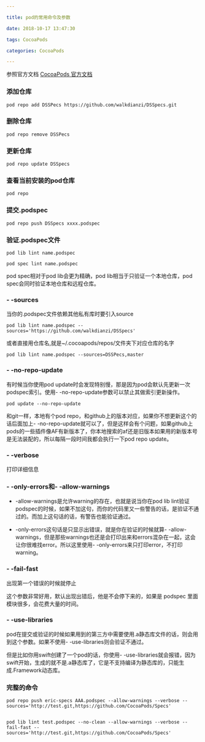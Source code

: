 ```yaml
---

title: pod的常用命令及参数

date: 2018-10-17 13:47:30

tags: CocoaPods

categories: CocoaPods

---
```


参照官方文档 [CocoaPods 官方文档](https://guides.cocoapods.org/terminal/commands.html)

### 添加仓库

	pod repo add DSSPecs https://github.com/walkdianzi/DSSpecs.git

### 删除仓库
	
	pod repo remove DSSPecs

### 更新仓库

	pod repo update DSSpecs

### 查看当前安装的pod仓库
	
	pod repo
	
### 提交.podspec
	
	pod repo push DSSpecs xxxx.podspec
	
### 验证.podspec文件
	
	pod lib lint name.podspec
	
	pod spec lint name.podspec

pod spec相对于pod lib会更为精确，pod lib相当于只验证一个本地仓库，pod spec会同时验证本地仓库和远程仓库。

### - -sources

当你的.podspec文件依赖其他私有库时要引入source
	
	pod lib lint name.podspec --sources='https://github.com/walkdianzi/DSSpecs'
	
或者直接用仓库名,就是~/.cocoapods/repos/文件夹下对应仓库的名字
	
	pod lib lint name.podspec --sources=DSSPecs,master
	
### - -no-repo-update
	
有时候当你使用pod update时会发现特别慢，那是因为pod会默认先更新一次podspec索引。使用- -no-repo-update参数可以禁止其做索引更新操作。

	pod update --no-repo-update
	
和git一样，本地有个pod repo，和github上的版本对应，如果你不想更新这个的话后面加上- -no-repo-update就可以了，但是这样会有个问题，如果github上pods的一些插件像AF有新版本了，你本地搜索的af还是旧版本如果用的新版本号是无法装配的，所以每隔一段时间我都会执行一下pod repo update。

### - -verbose

打印详细信息

### - -only-errors和- -allow-warnings

- -allow-warnings是允许warning的存在，也就是说当你在pod lib lint验证podspec的时候，如果不加这句，而你的代码里又一些警告的话，是验证不通过的。而加上这句话的话，有警告也能验证通过。

- -only-errors这句话是只显示出错误，就是你在验证的时候就算- -allow-warnings，但是那些warnings也还是会打印出来和errors混杂在一起，这会让你很难找error。所以这里使用- -only-errors来只打印error，不打印warning。

### - -fail-fast

出现第一个错误的时候就停止

这个参数非常好用，默认出现出错后，他是不会停下来的，如果是 podspec 里面模块很多，会花费大量的时间。

### - -use-libraries

pod在提交或验证的时候如果用到的第三方中需要使用.a静态库文件的话，则会用到这个参数。如果不使用- -use-libraries则会验证不通过。

但是比如你用swift创建了一个pod的话，你使用- -use-libraries就会报错，因为swift开始，生成的就不是.a静态库了，它是不支持编译为静态库的，只能生成.Framework动态库。

### 完整的命令

	pod repo push eric-specs AAA.podspec --allow-warnings --verbose --sources='http://test.git,https://github.com/CocoaPods/Specs'


	pod lib lint test.podspec --no-clean --allow-warnings --verbose --fail-fast --sources='http://test.git,https://github.com/CocoaPods/Specs'
	
	